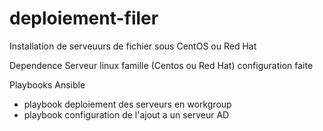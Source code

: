 # deploiement-filer
Installation de serveuurs de fichier sous CentOS ou Red Hat


Dependence
Serveur linux famille (Centos ou Red Hat) configuration faite



Playbooks Ansible
- playbook deploiement des serveurs en workgroup
- playbook configuration de l'ajout a un serveur AD

